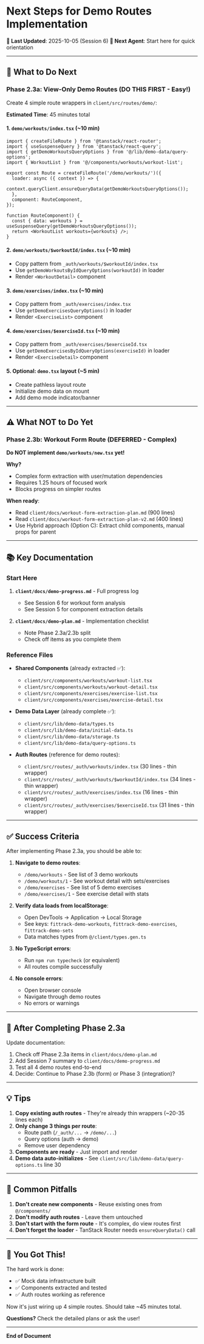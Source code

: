 # Next Steps for Demo Routes Implementation

**📅 Last Updated**: 2025-10-05 (Session 6)
**👤 Next Agent**: Start here for quick orientation

---

## 🎯 What to Do Next

### Phase 2.3a: View-Only Demo Routes (DO THIS FIRST - Easy!)

Create 4 simple route wrappers in `client/src/routes/demo/`:

**Estimated Time**: 45 minutes total

#### 1. `demo/workouts/index.tsx` (~10 min)
```tsx
import { createFileRoute } from '@tanstack/react-router';
import { useSuspenseQuery } from '@tanstack/react-query';
import { getDemoWorkoutsQueryOptions } from '@/lib/demo-data/query-options';
import { WorkoutList } from '@/components/workouts/workout-list';

export const Route = createFileRoute('/demo/workouts/')({
  loader: async ({ context }) => {
    context.queryClient.ensureQueryData(getDemoWorkoutsQueryOptions());
  },
  component: RouteComponent,
});

function RouteComponent() {
  const { data: workouts } = useSuspenseQuery(getDemoWorkoutsQueryOptions());
  return <WorkoutList workouts={workouts} />;
}
```

#### 2. `demo/workouts/$workoutId/index.tsx` (~10 min)
- Copy pattern from `_auth/workouts/$workoutId/index.tsx`
- Use `getDemoWorkoutsByIdQueryOptions(workoutId)` in loader
- Render `<WorkoutDetail>` component

#### 3. `demo/exercises/index.tsx` (~10 min)
- Copy pattern from `_auth/exercises/index.tsx`
- Use `getDemoExercisesQueryOptions()` in loader
- Render `<ExerciseList>` component

#### 4. `demo/exercises/$exerciseId.tsx` (~10 min)
- Copy pattern from `_auth/exercises/$exerciseId.tsx`
- Use `getDemoExercisesByIdQueryOptions(exerciseId)` in loader
- Render `<ExerciseDetail>` component

#### 5. Optional: `demo.tsx` layout (~5 min)
- Create pathless layout route
- Initialize demo data on mount
- Add demo mode indicator/banner

---

## ⚠️ What NOT to Do Yet

### Phase 2.3b: Workout Form Route (DEFERRED - Complex)

**Do NOT implement `demo/workouts/new.tsx` yet!**

**Why?**
- Complex form extraction with user/mutation dependencies
- Requires 1.25 hours of focused work
- Blocks progress on simpler routes

**When ready**:
- Read `client/docs/workout-form-extraction-plan.md` (900 lines)
- Read `client/docs/workout-form-extraction-plan-v2.md` (400 lines)
- Use Hybrid approach (Option C): Extract child components, manual props for parent

---

## 📚 Key Documentation

### Start Here
1. **`client/docs/demo-progress.md`** - Full progress log
   - See Session 6 for workout form analysis
   - See Session 5 for component extraction details

2. **`client/docs/demo-plan.md`** - Implementation checklist
   - Note Phase 2.3a/2.3b split
   - Check off items as you complete them

### Reference Files
- **Shared Components** (already extracted ✅):
  - `client/src/components/workouts/workout-list.tsx`
  - `client/src/components/workouts/workout-detail.tsx`
  - `client/src/components/exercises/exercise-list.tsx`
  - `client/src/components/exercises/exercise-detail.tsx`

- **Demo Data Layer** (already complete ✅):
  - `client/src/lib/demo-data/types.ts`
  - `client/src/lib/demo-data/initial-data.ts`
  - `client/src/lib/demo-data/storage.ts`
  - `client/src/lib/demo-data/query-options.ts`

- **Auth Routes** (reference for demo routes):
  - `client/src/routes/_auth/workouts/index.tsx` (30 lines - thin wrapper)
  - `client/src/routes/_auth/workouts/$workoutId/index.tsx` (34 lines - thin wrapper)
  - `client/src/routes/_auth/exercises/index.tsx` (16 lines - thin wrapper)
  - `client/src/routes/_auth/exercises/$exerciseId.tsx` (31 lines - thin wrapper)

---

## ✅ Success Criteria

After implementing Phase 2.3a, you should be able to:

1. **Navigate to demo routes**:
   - `/demo/workouts` - See list of 3 demo workouts
   - `/demo/workouts/1` - See workout detail with sets/exercises
   - `/demo/exercises` - See list of 5 demo exercises
   - `/demo/exercises/1` - See exercise detail with stats

2. **Verify data loads from localStorage**:
   - Open DevTools → Application → Local Storage
   - See keys: `fittrack-demo-workouts`, `fittrack-demo-exercises`, `fittrack-demo-sets`
   - Data matches types from `@/client/types.gen.ts`

3. **No TypeScript errors**:
   - Run `npm run typecheck` (or equivalent)
   - All routes compile successfully

4. **No console errors**:
   - Open browser console
   - Navigate through demo routes
   - No errors or warnings

---

## 🔄 After Completing Phase 2.3a

Update documentation:
1. Check off Phase 2.3a items in `client/docs/demo-plan.md`
2. Add Session 7 summary to `client/docs/demo-progress.md`
3. Test all 4 demo routes end-to-end
4. Decide: Continue to Phase 2.3b (form) or Phase 3 (integration)?

---

## 💡 Tips

1. **Copy existing auth routes** - They're already thin wrappers (~20-35 lines each)
2. **Only change 3 things per route**:
   - Route path (`/_auth/...` → `/demo/...`)
   - Query options (auth → demo)
   - Remove user dependency
3. **Components are ready** - Just import and render
4. **Demo data auto-initializes** - See `client/src/lib/demo-data/query-options.ts` line 30

---

## 🚨 Common Pitfalls

1. **Don't create new components** - Reuse existing ones from `@/components/`
2. **Don't modify auth routes** - Leave them untouched
3. **Don't start with the form route** - It's complex, do view routes first
4. **Don't forget the loader** - TanStack Router needs `ensureQueryData()` call

---

## 🎉 You Got This!

The hard work is done:
- ✅ Mock data infrastructure built
- ✅ Components extracted and tested
- ✅ Auth routes working as reference

Now it's just wiring up 4 simple routes. Should take ~45 minutes total.

**Questions?** Check the detailed plans or ask the user!

---

**End of Document**
